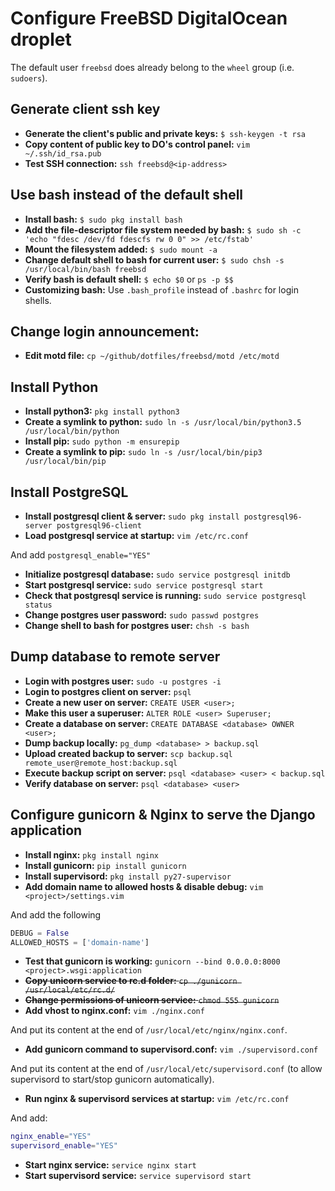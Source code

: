 # Configure FreeBSD DigitalOcean droplet
The default user `freebsd` does already belong to the `wheel` group (i.e. `sudoers`).

## Generate client ssh key 

- **Generate the client's public and private keys:** `$ ssh-keygen -t rsa`
- **Copy content of public key to DO's control panel:** `vim ~/.ssh/id_rsa.pub`
- **Test SSH connection:** `ssh freebsd@<ip-address>`

## Use bash instead of the default shell

- **Install bash:** `$ sudo pkg install bash`
- **Add the file-descriptor file system needed by bash:** `$ sudo sh -c 'echo "fdesc /dev/fd fdescfs rw 0 0" >> /etc/fstab'`
- **Mount the filesystem added:** `$ sudo mount -a`
- **Change default shell to bash for current user:** `$ sudo chsh -s /usr/local/bin/bash freebsd`
- **Verify bash is default shell:** `$ echo $0` or `ps -p $$`
- **Customizing bash:** Use `.bash_profile` instead of `.bashrc` for login shells.

## Change login announcement:
- **Edit motd file:** `cp ~/github/dotfiles/freebsd/motd /etc/motd`

## Install Python
- **Install python3:** `pkg install python3`
- **Create a symlink to python:** `sudo ln -s /usr/local/bin/python3.5 /usr/local/bin/python`
- **Install pip:** `sudo python -m ensurepip`
- **Create a symlink to pip:** `sudo ln -s /usr/local/bin/pip3 /usr/local/bin/pip`

## Install PostgreSQL
- **Install postgresql client & server:** `sudo pkg install postgresql96-server postgresql96-client` 
- **Load postgresql service at startup:** `vim /etc/rc.conf`

And add `postgresql_enable="YES"`
- **Initialize postgresql database:** `sudo service postgresql initdb`
- **Start postgresql service:** `sudo service postgresql start`
- **Check that postgresql service is running:** `sudo service postgresql status`
- **Change postgres user password:** `sudo passwd postgres`
- **Change shell to bash for postgres user:** `chsh -s bash`

## Dump database to remote server
- **Login with postgres user:** `sudo -u postgres -i`
- **Login to postgres client on server:** `psql`
- **Create a new user on server:** `CREATE USER <user>;`
- **Make this user a superuser:** `ALTER ROLE <user> Superuser;`
- **Create a database on server:** `CREATE DATABASE <database> OWNER <user>;`
- **Dump backup locally:** `pg_dump <database> > backup.sql`
- **Upload created backup to server:** `scp backup.sql remote_user@remote_host:backup.sql`
- **Execute backup script on server:** `psql <database> <user> < backup.sql`
- **Verify database on server:** `psql <database> <user>`

## Configure gunicorn & Nginx to serve the Django application
- **Install nginx:** `pkg install nginx`
- **Install gunicorn:** `pip install gunicorn`
- **Install supervisord:** `pkg install py27-supervisor`
- **Add domain name to allowed hosts & disable debug:** `vim <project>/settings.vim`

And add the following
```python
DEBUG = False
ALLOWED_HOSTS = ['domain-name']
```
- **Test that gunicorn is working:** `gunicorn --bind 0.0.0.0:8000 <project>.wsgi:application`
- ~~**Copy unicorn service to rc.d folder:** `cp ./gunicorn /usr/local/etc/rc.d/`~~
- ~~**Change permissions of unicorn service:** `chmod 555 gunicorn`~~
- **Add vhost to nginx.conf:** `vim ./nginx.conf`

And put its content at the end of `/usr/local/etc/nginx/nginx.conf`.
- **Add gunicorn command to supervisord.conf:** `vim ./supervisord.conf`

And put its content at the end of `/usr/local/etc/supervisord.conf` (to allow supervisord to start/stop gunicorn automatically).
- **Run nginx & supervisord services at startup:** `vim /etc/rc.conf`

And add:
```sh
nginx_enable="YES"
supervisord_enable="YES"
```
- **Start nginx service:** `service nginx start`
- **Start supervisord service:** `service supervisord start`

